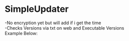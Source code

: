 # SimpleUpdater
-No encryption yet but will add if i get the time <br/>
-Checks Versions via txt on web and Executable Versions <br/>
Example Below:
